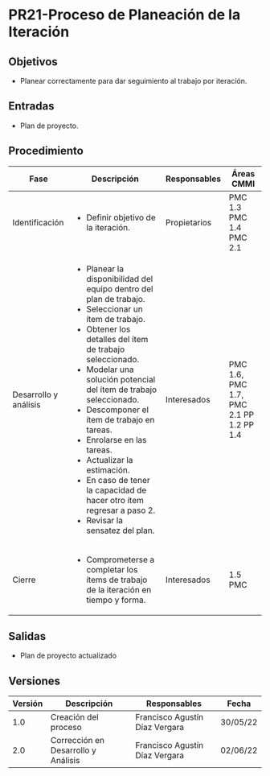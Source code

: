 # PR21-Proceso de Planeación de la Iteración

## Objetivos
- Planear correctamente para dar seguimiento al trabajo por iteración.


## Entradas
- Plan de proyecto.

## Procedimiento
<table>
    <thead>
        <th>Fase</th>
        <th>Descripción</th>
        <th>Responsables</th>
        <th>Áreas CMMI</th>
    </thead>

<tbody>
    <tr>
      <td>Identificación</td>
      <td>
        <ul>
        <li>
        Definir objetivo de la iteración.
        </li>
        </ul>
      </td>
      <td>Propietarios</td>
      <td>
        PMC 1.3 
        PMC 1.4 
        PMC 2.1
      </td>
    </tr>
    <tr>
      <td>Desarrollo y análisis</td>
      <td>
        <ul>
        <li>
    Planear la disponibilidad del equipo dentro del plan de trabajo.
   </li>
   <li>
   Seleccionar un ítem de trabajo.
   </li>
   <li>
    Obtener los detalles del ítem de trabajo seleccionado.
        </li>
        <li>
        Modelar una solución potencial del ítem de trabajo seleccionado.
        </li>
        <li>
        Descomponer el ítem de trabajo en tareas.
        </li>
         <li>
        Enrolarse en las tareas.
        </li>
         <li>
        Actualizar la estimación.
        </li>
        <li>
        En caso de tener la capacidad de hacer otro ítem regresar a paso 2.
        </li>
        <li>
        Revisar la sensatez del plan.
        </li>
        </ul>
      </td>
      <td>Interesados</td>
      <td>
        PMC 1.6, 
        PMC 1.7, 
        PMC 2.1
        PP 1.2
        PP 1.4
      </td>
    </tr>
       <tr>
      <td>Cierre</td>
      <td>
      <ul>
      <li>
       Comprometerse a completar los ítems de trabajo de la iteración en tiempo y forma.
       </li>
      </ul>
      </td>
      <td>Interesados</td>
      <td>
       1.5 PMC
      </td>
    </tr>
  </tbody>
</table>

## Salidas
- Plan de proyecto actualizado


## Versiones
| Versión | Descripción                | Responsables        | Fecha      |
| ------- | -------------------------- | ------------------- | ---------- |
| 1.0     | Creación del proceso       | Francisco Agustín Díaz Vergara| 30/05/22 |
| 2.0     | Corrección en Desarrollo y Análisis | Francisco Agustín Díaz Vergara| 02/06/22 |
